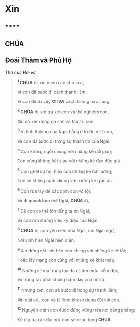 # Xin

## \*\*\*\*

## CHÚA

## Đoái Thăm và Phù Hộ

_Thơ của Đa-vít_

> <sup><b>1</b></sup> **CHÚA** ôi, xin minh oan cho con,
>
> Vì con đã bước đi cách thanh liêm,
>
> Vì con đã tin cậy **CHÚA** cách không nao núng.
>
> <sup><b>2</b></sup> **CHÚA** ôi, xin tra xét con và thử nghiệm con,
>
> Xin dò xem lòng dạ con và tâm trí con;
>
> <sup><b>3</b></sup> Vì tình thương của Ngài hằng ở trước mặt con,
>
> Và con đã bước đi trong sự thành tín của Ngài.
>
> <sup><b>4</b></sup> Con không ngồi chung với những kẻ dối gian;
>
> Con cũng không kết giao với những kẻ đạo đức giả.
>
> <sup><b>5</b></sup> Con ghét sự hội hiệp của những kẻ bất lương;
>
> Con sẽ không ngồi chung với những kẻ gian ác.
>
> <sup><b>6</b></sup> Con rửa tay để xác định con vô tội,
>
> Và đi quanh bàn thờ Ngài, **CHÚA** ôi,
>
> <sup><b>7</b></sup> Để con có thể lớn tiếng tạ ơn Ngài,
>
> Và cao rao những việc kỳ diệu của Ngài.
>
> <sup><b>8</b></sup> **CHÚA** ôi, con yêu mến nhà Ngài, nơi Ngài ngự,
>
> Nơi vinh hiển Ngài hiện diện.
>
> <sup><b>9</b></sup> Xin đừng cất linh hồn con chung với những kẻ tội lỗi;
>
> Hoặc lấy mạng con cùng với những kẻ khát máu,
>
> <sup><b>10</b></sup> Những kẻ mà trong tay đã có âm mưu hiểm độc,
>
> Và trong tay phải chúng nắm đầy của hối lộ.
>
> <sup><b>11</b></sup> Nhưng con, con sẽ bước đi trong sự thanh liêm;
>
> Xin giải cứu con và tỏ lòng khoan dung đối với con.
>
> <sup><b>12</b></sup> Nguyện chân con được đứng vững trên nơi bằng phẳng;
>
> Để ở giữa các đại hội, con sẽ chúc tụng **CHÚA**.
